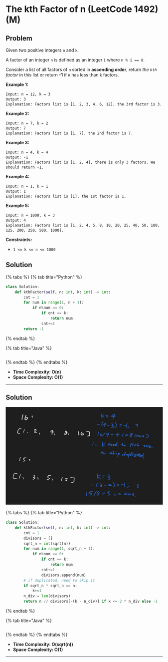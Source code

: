 # The kth Factor of n (LeetCode 1492) (M)

## Problem

Given two positive integers `n` and `k`.

A factor of an integer `n` is defined as an integer `i` where `n % i == 0`.

Consider a list of all factors of `n` sorted in **ascending order**, return _the _`kth`_ factor_ in this list or return **-1** if `n` has less than `k` factors.

&#x20;

**Example 1:**

```
Input: n = 12, k = 3
Output: 3
Explanation: Factors list is [1, 2, 3, 4, 6, 12], the 3rd factor is 3.
```

**Example 2:**

```
Input: n = 7, k = 2
Output: 7
Explanation: Factors list is [1, 7], the 2nd factor is 7.
```

**Example 3:**

```
Input: n = 4, k = 4
Output: -1
Explanation: Factors list is [1, 2, 4], there is only 3 factors. We should return -1.
```

**Example 4:**

```
Input: n = 1, k = 1
Output: 1
Explanation: Factors list is [1], the 1st factor is 1.
```

**Example 5:**

```
Input: n = 1000, k = 3
Output: 4
Explanation: Factors list is [1, 2, 4, 5, 8, 10, 20, 25, 40, 50, 100, 125, 200, 250, 500, 1000].
```

&#x20;

**Constraints:**

* `1 <= k <= n <= 1000`



## Solution&#x20;

{% tabs %}
{% tab title="Python" %}
```python
class Solution:
    def kthFactor(self, n: int, k: int) -> int:
        cnt = 1
        for num in range(1, n + 1):
            if n%num == 0:
                if cnt == k:
                    return num
                cnt+=1
        return -1
```
{% endtab %}

{% tab title="Java" %}
```java
```
{% endtab %}
{% endtabs %}

* **Time Complexity: O(n)**
* **Space Complexity: O(1)**

****

## Solution&#x20;

![](<../../.gitbook/assets/Screen Shot 2021-11-22 at 12.46.11 PM.png>)

{% tabs %}
{% tab title="Python" %}
```python
class Solution:
    def kthFactor(self, n: int, k: int) -> int:
        cnt = 1
        divisors = []
        sqrt_n = int(sqrt(n))
        for num in range(1, sqrt_n + 1):
            if n%num == 0:
                if cnt == k:
                    return num
                cnt+=1
                divisors.append(num)
        # if duplicated, need to skip it
        if sqrt_n * sqrt_n == n:
            k+=1
        n_div = len(divisors)
        return n // divisors[-(k - n_div)] if k <= 2 * n_div else -1
```
{% endtab %}

{% tab title="Java" %}
```java
```
{% endtab %}
{% endtabs %}

* **Time Complexity: O(sqrt(n))**
* **Space Complexity: O(1)**

****
